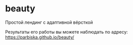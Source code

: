 # beauty
Простой лендинг с адаптивной вёрсткой

Результаты его работы вы можете наблюдать по адресу: https://parbiska.github.io/beauty/
